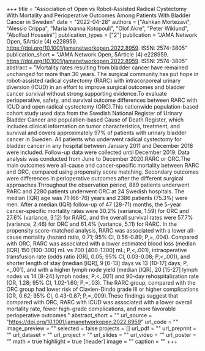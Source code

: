 +++
title = "Association of Open vs Robot-Assisted Radical Cystectomy With Mortality and Perioperative Outcomes Among Patients With Bladder Cancer in Sweden"
date = "2022-04-28"
authors = ["Ashkan Mortezavi", "Alessio Crippa", "Maria Ioanna Kotopouli", "Olof Akre", "Peter Wiklund", "Abolfazl Hosseini"]
publication_types = ["2"]
publication = "JAMA Network Open, 5Article (4) e228959. https://doi.org/10.1001/jamanetworkopen.2022.8959. ISSN: 2574-3805"
publication_short = "JAMA Network Open, 5Article (4) e228959. https://doi.org/10.1001/jamanetworkopen.2022.8959. ISSN: 2574-3805"
abstract = "Mortality rates resulting from bladder cancer have remained unchanged for more than 30 years. The surgical community has put hope in robot-assisted radical cystectomy (RARC) with intracorporeal urinary diversion (ICUD) in an effort to improve surgical outcomes and bladder cancer survival without strong supporting evidence.To evaluate perioperative, safety, and survival outcome differences between RARC with ICUD and open radical cystectomy (ORC).This nationwide population-based cohort study used data from the Swedish National Register of Urinary Bladder Cancer and population-based Cause of Death Register, which includes clinical information on tumor characteristics, treatment, and survival and covers approximately 97% of patients with urinary bladder cancer in Sweden. All patients who underwent radical cystectomy for bladder cancer in any hospital between January 2011 and December 2018 were included. Follow-up data were collected until December 2019. Data analysis was conducted from June to December 2020.RARC or ORC.The main outcomes were all-cause and cancer-specific mortality between RARC and ORC, compared using propensity score matching. Secondary outcomes were differences in perioperative outcomes after the different surgical approaches.Throughout the observation period, 889 patients underwent RARC and 2280 patients underwent ORC at 24 Swedish hospitals. The median (IQR) age was 71 (66-76) years and 2386 patients (75.3%) were men. After a median (IQR) follow-up of 47 (28-71) months, the 5-year cancer-specific mortality rates were 30.2% (variance, 1.59) for ORC and 27.6% (variance, 3.12) for RARC, and the overall survival rates were 57.7% (variance, 2.46) for ORC and 61.4% (variance, 5.11) for RARC. In the propensity score–matched analysis, RARC was associated with a lower all-cause mortality (hazard ratio, 0.71; 95% CI, 0.56-0.89; P,=,.004). Compared with ORC, RARC was associated with a lower estimated blood loss (median [IQR] 150 [100-300] mL vs 700 [400-1300] mL; P,&lt;,.001), intraoperative transfusion rate (odds ratio [OR], 0.05; 95% CI, 0.03-0.08; P,&lt;,.001), and shorter length of stay (median [IQR], 9 [6-13] days vs 13 [10-17] days; P,&lt;,.001), and with a higher lymph node yield (median [IQR], 20 [15-27] lymph nodes vs 14 [8-24] lymph nodes; P,&lt;,.001) and 90-day rehospitalization rate (OR, 1.28; 95% CI, 1.02-1.60; P,=,.03). The RARC group, compared with the ORC group had lower risk of Clavien-Dindo grade III or higher complications (OR, 0.62; 95% CI, 0.43-0.87; P,=,.009).These findings suggest that compared with ORC, RARC with ICUD was associated with a lower overall mortality rate, fewer high-grade complications, and more favorable perioperative outcomes."
abstract_short = ""
url_source = "https://doi.org/10.1001/jamanetworkopen.2022.8959"
url_code = ""
image_preview = ""
selected = false
projects = []
url_pdf = ""
url_preprint = ""
url_dataset = ""
url_project = ""
url_slides = ""
url_video = ""
url_poster = ""
math = true
highlight = true
[header]
image = ""
caption = ""
+++
